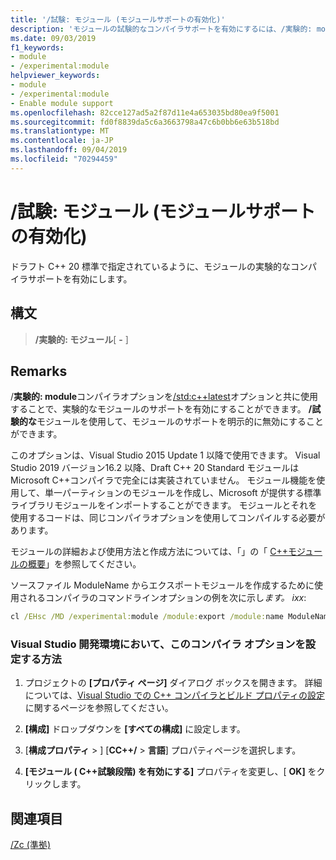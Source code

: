 ```yaml
---
title: '/試験: モジュール (モジュールサポートの有効化)'
description: 'モジュールの試験的なコンパイラサポートを有効にするには、/実験的: module コンパイラオプションを使用します。'
ms.date: 09/03/2019
f1_keywords:
- module
- /experimental:module
helpviewer_keywords:
- module
- /experimental:module
- Enable module support
ms.openlocfilehash: 82cce127ad5a2f87d11e4a653035bd80ea9f5001
ms.sourcegitcommit: fd0f8839da5c6a3663798a47c6b0bb6e63b518bd
ms.translationtype: MT
ms.contentlocale: ja-JP
ms.lasthandoff: 09/04/2019
ms.locfileid: "70294459"
---
```

# <a name="experimentalmodule-enable-module-support"></a>/試験: モジュール (モジュールサポートの有効化)

ドラフト C++ 20 標準で指定されているように、モジュールの実験的なコンパイラサポートを有効にします。

## <a name="syntax"></a>構文

> **/実験的: モジュール**[ **-** ]

## <a name="remarks"></a>Remarks

/**実験的: module**コンパイラオプションを[/std:c++latest](std-specify-language-standard-version.md)オプションと共に使用することで、実験的なモジュールのサポートを有効にすることができます。 **/試験的な**モジュールを使用して、モジュールのサポートを明示的に無効にすることができます。

このオプションは、Visual Studio 2015 Update 1 以降で使用できます。 Visual Studio 2019 バージョン16.2 以降、Draft C++ 20 Standard モジュールは Microsoft C++コンパイラで完全には実装されていません。 モジュール機能を使用して、単一パーティションのモジュールを作成し、Microsoft が提供する標準ライブラリモジュールをインポートすることができます。 モジュールとそれを使用するコードは、同じコンパイラオプションを使用してコンパイルする必要があります。

モジュールの詳細および使用方法と作成方法については、「」の「 [ C++モジュールの概要](../../cpp/modules-cpp.md)」を参照してください。

ソースファイル ModuleName からエクスポートモジュールを作成するために使用されるコンパイラのコマンドラインオプションの例を次に示し*ます。 ixx*:

```cmd
cl /EHsc /MD /experimental:module /module:export /module:name ModuleName /module:wrapper C:\Output\path\ModuleName.h /module:output C:\Output\path\ModuleName.ifc -c ModuleName.ixx
```

### <a name="to-set-this-compiler-option-in-the-visual-studio-development-environment"></a>Visual Studio 開発環境において、このコンパイラ オプションを設定する方法

1. プロジェクトの **[プロパティ ページ]** ダイアログ ボックスを開きます。 詳細については、[Visual Studio での C++ コンパイラとビルド プロパティの設定](../working-with-project-properties.md)に関するページを参照してください。

1. **[構成]** ドロップダウンを **[すべての構成]** に設定します。

1. [**構成プロパティ** > ] [**CC++/**  > **言語**] プロパティページを選択します。

1. **[モジュール ( C++試験段階) を有効にする]** プロパティを変更し、[ **OK]** をクリックします。

## <a name="see-also"></a>関連項目

[/Zc (準拠)](zc-conformance.md)
